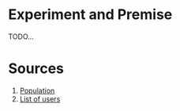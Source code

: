 # Experiment and Premise
TODO...


# Sources
1. [Population](https://www150.statcan.gc.ca/t1/tbl1/en/tv.action?pid=1710000901)
2. [List of users](https://randomuser.me/api/?results=5000)